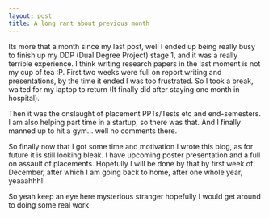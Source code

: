 ```yaml
---
layout: post
title: A long rant about previous month
---
```

Its more that a month since my last post, well I ended up being really busy to finish up my DDP (Dual Degree Project) stage 1, and it was a really terrible experience. I think writing research papers in the last moment is not my cup of tea :P. First two weeks were full on report writing and presentations, by the time it ended I was too frustrated. So I took a break, waited for my laptop to return (It finally did after staying one month in hospital). 

Then it was the onslaught of placement PPTs/Tests etc and end-semesters. I am also helping part time in a startup, so there was that. And I finally manned up to hit a gym... well no comments there. 

So finally now that I got some time and motivation I wrote this blog, as for future it is still looking bleak. I have upcoming poster presentation and a full on assault of placements. Hopefully I will be done by that by first week of December, after which I am going back to home, after one whole year, yeaaahhh!!

So yeah keep an eye here mysterious stranger hopefully I would get around to doing some real work
